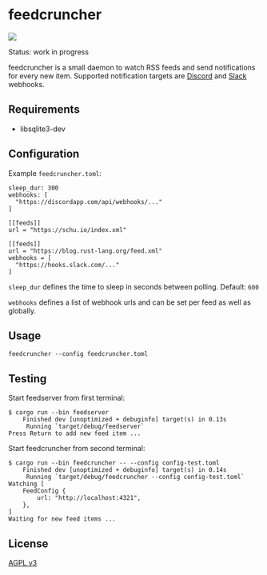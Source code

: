 # feedcruncher

![](https://github.com/schu/feedcruncher/workflows/feedcruncher-ci/badge.svg)

Status: work in progress

feedcruncher is a small daemon to watch RSS feeds and send notifications for every new item.
Supported notification targets are [Discord](https://support.discord.com/hc/en-us/articles/228383668-Intro-to-Webhooks)
and [Slack](https://api.slack.com/messaging/webhooks) webhooks.

## Requirements

* libsqlite3-dev

## Configuration

Example `feedcruncher.toml`:

```
sleep_dur: 300
webhooks: [
  "https://discordapp.com/api/webhooks/..."
]

[[feeds]]
url = "https://schu.io/index.xml"

[[feeds]]
url = "https://blog.rust-lang.org/feed.xml"
webhooks = [
  "https://hooks.slack.com/..."
]
```

`sleep_dur` defines the time to sleep in seconds between polling. Default: `600`

`webhooks` defines a list of webhook urls and can be set per feed as well as globally.

## Usage

```
feedcruncher --config feedcruncher.toml
```

## Testing

Start feedserver from first terminal:

```
$ cargo run --bin feedserver
    Finished dev [unoptimized + debuginfo] target(s) in 0.13s
     Running `target/debug/feedserver`
Press Return to add new feed item ...
```

Start feedcruncher from second terminal:

```
$ cargo run --bin feedcruncher -- --config config-test.toml
    Finished dev [unoptimized + debuginfo] target(s) in 0.14s
     Running `target/debug/feedcruncher --config config-test.toml`
Watching [
    FeedConfig {
        url: "http://localhost:4321",
    },
]
Waiting for new feed items ...
```

## License

[AGPL v3](https://www.gnu.org/licenses/agpl-3.0.en.html)
